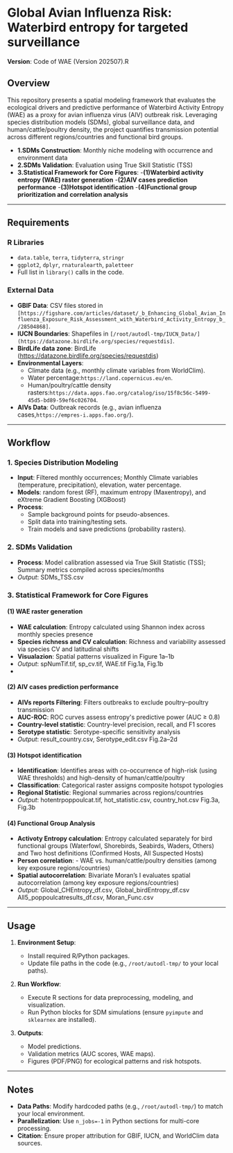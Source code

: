 # Global Avian Influenza Risk: Waterbird entropy for targeted surveillance

**Version**: Code of WAE (Version 202507).R 

## Overview
This repository presents a spatial modeling framework that evaluates the ecological drivers and predictive performance of Waterbird Activity Entropy (WAE) as a proxy for avian influenza virus (AIV) outbreak risk. Leveraging species distribution models (SDMs), global surveillance data, and human/cattle/poultry density, the project quantifies transmission potential across different regions/countries and functional bird groups.
- **1.SDMs Construction**: Monthly niche modeling with occurrence and environment data
- **2.SDMs Validation**: Evaluation using True Skill Statistic (TSS)
- **3.Statistical Framework for Core Figures**: 
  -**(1)Waterbird activity entropy (WAE) raster generation**
  -**(2)AIV cases prediction performance**
  -**(3)Hotspot identification**
  -**(4)Functional group prioritization and correlation analysis**
---

## Requirements
### R Libraries
- `data.table`, `terra`, `tidyterra`, `stringr`
- `ggplot2`, `dplyr`, `rnaturalearth`, `paletteer`
- Full list in `library()` calls in the code.


### External Data
- **GBIF Data**: CSV files stored in `[https://figshare.com/articles/dataset/_b_Enhancing_Global_Avian_Influenza_Exposure_Risk_Assessment_with_Waterbird_Activity_Entropy_b_/28504868]`.
- **IUCN Boundaries**: Shapefiles in `[/root/autodl-tmp/IUCN_Data/](https://datazone.birdlife.org/species/requestdis]`.
- **BirdLife data zone**: BirdLife (https://datazone.birdlife.org/species/requestdis)
- **Environmental Layers**: 
  - Climate data (e.g., monthly climate variables from WorldClim).
  - Water percentage:`https://land.copernicus.eu/en`.
  - Human/poultry/cattle density rasters:`https://data.apps.fao.org/catalog/iso/15f8c56c-5499-45d5-bd89-59ef6c026704`.
- **AIVs Data**: Outbreak records (e.g., avian influenza cases,`https://empres-i.apps.fao.org/`).

---

## Workflow
### 1. Species Distribution Modeling
- **Input**: Filtered monthly occurrences; Monthly Climate variables (temperature, precipitation), elevation, water percentage.
- **Models**: random forest (RF), maximum entropy (Maxentropy), and eXtreme Gradient Boosting (XGBoost)
- **Process**:
  - Sample background points for pseudo-absences.
  - Split data into training/testing sets.
  - Train models and save predictions (probability rasters).

### 2. SDMs Validation
- **Process**: Model calibration assessed via True Skill Statistic (TSS); Summary metrics compiled across species/months
- *Output*: SDMs_TSS.csv

### 3. Statistical Framework for Core Figures
#### (1) WAE raster generation
- **WAE calculation**: Entropy calculated using Shannon index across monthly species presence
- **Species richness and CV calculation**: Richness and variability assessed via species CV and latitudinal shifts
- **Visualazion**: Spatial patterns visualized in Figure 1a–1b
- *Output*: spNumTif.tif, sp_cv.tif, WAE.tif Fig.1a, Fig.1b
- 
#### (2) AIV cases prediction performance
- **AIVs reports Filtering**: Filters outbreaks to exclude poultry–poultry transmission
- **AUC-ROC**: ROC curves assess entropy's predictive power (AUC ≥ 0.8)
- **Country-level statistic**: Country-level precision, recall, and F1 scores
- **Serotype statistic**: Serotype-specific sensitivity analysis
- *Output*: result_country.csv, Serotype_edit.csv Fig.2a–2d

#### (3) Hotspot identification
- **Identification**: Identifies areas with co-occurrence of high-risk (using WAE thresholds) and high-density of human/cattle/poultry
- **Classification**: Categorical raster assigns composite hotspot typologies
- **Regional Statistic**: Regional summaries across regions/countries
- *Output*: hotentrpoppoulcat.tif, hot_statistic.csv, country_hot.csv Fig.3a, Fig.3b

#### (4) Functional Group Analysis
- **Activoty Entropy calculation**: Entropy calculated separately for bird functional groups (Waterfowl, Shorebirds, Seabirds, Waders, Others) and Two host definitions (Confirmed Hosts, All Suspected Hosts)
- **Person correlation**: - WAE vs. human/cattle/poultry densities (among key exposure regions/countries)
- **Spatial autocorrelation**: Bivariate Moran’s I evaluates spatial autocorrelation (among key exposure regions/countries)
- *Output*: Global_CHEntropy_df.csv, Global_birdEntropy_df.csv All5_poppoulcatresults_df.csv, Moran_Func.csv

  
---

## Usage
1. **Environment Setup**:
   - Install required R/Python packages.
   - Update file paths in the code (e.g., `/root/autodl-tmp/` to your local paths).

2. **Run Workflow**:
   - Execute R sections for data preprocessing, modeling, and visualization.
   - Run Python blocks for SDM simulations (ensure `pyimpute` and `sklearnex` are installed).

3. **Outputs**:
   - Model predictions.
   - Validation metrics (AUC scores, WAE maps).
   - Figures (PDF/PNG) for ecological patterns and risk hotspots.

---

## Notes
- **Data Paths**: Modify hardcoded paths (e.g., `/root/autodl-tmp/`) to match your local environment.
- **Parallelization**: Use `n_jobs=-1` in Python sections for multi-core processing.
- **Citation**: Ensure proper attribution for GBIF, IUCN, and WorldClim data sources.




